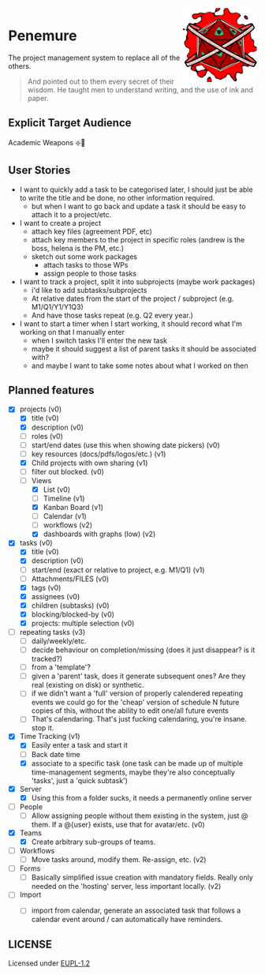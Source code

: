 <img alt="logo depicting an icosahedron with green triangular eyes on each face, wrapped in two bands like a biblical angel" src="./penemure.png" align="right" width="150px" />

# Penemure

The project management system to replace all of the others.

> And pointed out to them every secret of their wisdom.
> He taught men to understand writing, and the use of ink and paper.

## Explicit Target Audience

Academic Weapons :sparkle:🔪

## User Stories

- I want to quickly add a task to be categorised later, I should just be able to write the title and be done, no other information required.
    - but when I want to go back and update a task it should be easy to attach it to a project/etc.
- I want to create a project
    - attach key files (agreement PDF, etc)
    - attach key members to the project in specific roles (andrew is the boss, helena is the PM, etc.)
    - sketch out some work packages
        - attach tasks to those WPs
        - assign people to those tasks
- I want to track a project, split it into subprojects (maybe work packages)
    - i'd like to add subtasks/subprojects
    - At relative dates from the start of the project / subproject (e.g. M1/Q1/Y1/Y1Q3)
    - And have those tasks repeat (e.g. Q2 every year.)
- I want to start a timer when I start working, it should record what I'm working on that I manually enter
    - when I switch tasks I'll enter the new task
    - maybe it should suggest a list of parent tasks it should be associated with?
    - and maybe I want to take some notes about what I worked on then

## Planned features

- [x] projects (v0)
    - [x] title (v0)
    - [x] description (v0)
    - [ ] roles (v0)
    - [ ] start/end dates (use this when showing date pickers) (v0)
    - [ ] key resources (docs/pdfs/logos/etc.) (v1)
    - [x] Child projects with own sharing (v1)
    - [ ] filter out blocked. (v0)
    - [ ] Views
        - [x] List (v0)
        - [ ] Timeline (v1)
        - [x] Kanban Board (v1)
        - [ ] Calendar (v1)
        - [ ] workflows (v2)
        - [x] dashboards with graphs (low) (v2)

- [x] tasks (v0)
    - [x] title (v0)
    - [x] description (v0)
    - [ ] start/end (exact or relative to project, e.g. M1/Q1) (v1)
    - [ ] Attachments/FILES (v0)
    - [x] tags (v0)
    - [x] assignees (v0)
    - [x] children (subtasks) (v0)
    - [x] blocking/blocked-by (v0)
    - [x] projects: multiple selection (v0)

- [ ] repeating tasks (v3)
    - [ ] daily/weekly/etc.
    - [ ] decide behaviour on completion/missing (does it just disappear? is it tracked?)
    - [ ] from a 'template'?
    - [ ] given a 'parent' task, does it generate subsequent ones? Are they real (existing on disk) or synthetic.
    - [ ] if we didn't want a 'full' version of properly calendered repeating events we could go for the 'cheap' version of schedule N future copies of this, without the ability to edit one/all future events
    - [ ] That's calendaring. That's just fucking calendaring, you're insane. stop it.

- [x] Time Tracking (v1)
    - [x] Easily enter a task and start it
    - [ ] Back date time
    - [x] associate to a specific task (one task can be made up of multiple time-management segments, maybe they're also conceptually 'tasks', just a 'quick subtask')

- [x] Server
    - [x] Using this from a folder sucks, it needs a permanently online server

- [ ] People
    - [ ] Allow assigning people without them existing in the system, just @ them. If a @{user} exists, use that for avatar/etc. (v0)

- [x] Teams
    - [x] Create arbitrary sub-groups of teams.

- [ ] Workflows
    - [ ] Move tasks around, modify them. Re-assign, etc. (v2)

- [ ] Forms
    - [ ] Basically simplified issue creation with mandatory fields. Really only needed on the 'hosting' server, less important locally. (v2)

- [ ] Import
    - [ ] import from calendar, generate an associated task that follows a calendar event around / can automatically have reminders.


## LICENSE

Licensed under [EUPL-1.2](./LICENSE.txt)
